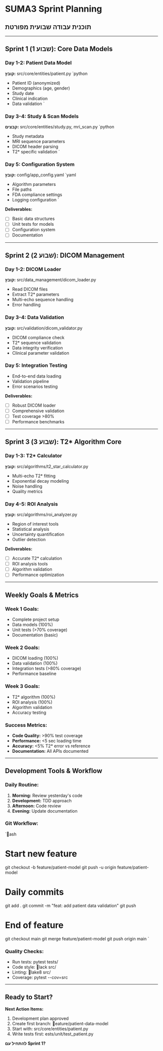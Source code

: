 ﻿# SUMA3 Sprint Planning
## תוכנית עבודה שבועית מפורטת

---

##  Sprint 1 (שבוע 1): Core Data Models

### Day 1-2: Patient Data Model
**קובץ:** src/core/entities/patient.py
`python
- Patient ID (anonymized)
- Demographics (age, gender)
- Study date
- Clinical indication
- Data validation
`

### Day 3-4: Study & Scan Models  
**קבצים:** src/core/entities/study.py, mri_scan.py
`python
- Study metadata
- MRI sequence parameters
- DICOM header parsing
- T2* specific validation
`

### Day 5: Configuration System
**קובץ:** config/app_config.yaml
`yaml
- Algorithm parameters
- File paths
- FDA compliance settings
- Logging configuration
`

**Deliverables:**
- [ ] Basic data structures
- [ ] Unit tests for models
- [ ] Configuration system
- [ ] Documentation

---

##  Sprint 2 (שבוע 2): DICOM Management

### Day 1-2: DICOM Loader
**קובץ:** src/data_management/dicom_loader.py
- Read DICOM files
- Extract T2* parameters  
- Multi-echo sequence handling
- Error handling

### Day 3-4: Data Validation
**קובץ:** src/validation/dicom_validator.py
- DICOM compliance check
- T2* sequence validation
- Data integrity verification
- Clinical parameter validation

### Day 5: Integration Testing
- End-to-end data loading
- Validation pipeline
- Error scenarios testing

**Deliverables:**
- [ ] Robust DICOM loader
- [ ] Comprehensive validation
- [ ] Test coverage >80%
- [ ] Performance benchmarks

---

##  Sprint 3 (שבוע 3): T2* Algorithm Core

### Day 1-3: T2* Calculator
**קובץ:** src/algorithms/t2_star_calculator.py
- Multi-echo T2* fitting
- Exponential decay modeling
- Noise handling
- Quality metrics

### Day 4-5: ROI Analysis
**קובץ:** src/algorithms/roi_analyzer.py
- Region of interest tools
- Statistical analysis
- Uncertainty quantification
- Outlier detection

**Deliverables:**
- [ ] Accurate T2* calculation
- [ ] ROI analysis tools
- [ ] Algorithm validation
- [ ] Performance optimization

---

##  Weekly Goals & Metrics

### Week 1 Goals:
-  Complete project setup
-  Data models (100%)
-  Unit tests (>70% coverage)
-  Documentation (basic)

### Week 2 Goals:
-  DICOM loading (100%)
-  Data validation (100%)
-  Integration tests (>80% coverage)
-  Performance baseline

### Week 3 Goals:
-  T2* algorithm (100%)
-  ROI analysis (100%)
-  Algorithm validation
-  Accuracy testing

### Success Metrics:
- **Code Quality:** >90% test coverage
- **Performance:** <5 sec loading time
- **Accuracy:** <5% T2* error vs reference
- **Documentation:** All APIs documented

---

##  Development Tools & Workflow

### Daily Routine:
1. **Morning:** Review yesterday's code
2. **Development:** TDD approach
3. **Afternoon:** Code review
4. **Evening:** Update documentation

### Git Workflow:
`ash
# Start new feature
git checkout -b feature/patient-model
git push -u origin feature/patient-model

# Daily commits
git add .
git commit -m "feat: add patient data validation"
git push

# End of feature
git checkout main
git merge feature/patient-model
git push origin main
`

### Quality Checks:
- Run tests: pytest tests/
- Code style: lack src/
- Linting: lake8 src/
- Coverage: pytest --cov=src

---

##  Ready to Start?

**Next Action Items:**
1.  Development plan approved
2.  Create first branch: eature/patient-data-model
3.  Start with: src/core/entities/patient.py
4.  Write tests first: 	ests/unit/test_patient.py

**להתחיל עם Sprint 1?** 
